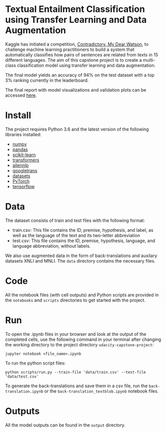 # Textual Entailment Classification using Transfer Learning and Data Augmentation 

Kaggle has initiated a competition, [Contradictory, My Dear Watson](https://www.kaggle.com/c/contradictory-my-dear-watson/overview), to challenge machine learning practitioners to build a system that automatically classifies how pairs of sentences are related from texts in 15 different languages. The aim of this capstone project is to create a multi-class classification model using transfer learning and data augmentation. 

The final model yields an accuracy of 94% on the test dataset with a top 3% ranking currently in the leaderboard.

The final report with model visualizations and validation plots can be accessed [here](https://github.com/wchowdhu/udacity-capstone-project/blob/main/report/report.pdf).



# Install

The project requires Python 3.6 and the latest version of the following libraries installed:  
  - [numpy](https://numpy.org/)
  - [pandas](https://pandas.pydata.org/)
  - [scikit-learn](https://scikit-learn.org/stable/)
  - [transformers](https://huggingface.co/transformers/)
  - [allennlp](https://github.com/allenai/allennlp)
  - [googletrans](https://pypi.org/project/googletrans/)
  - [datasets](https://github.com/huggingface/datasets)
  - [PyTorch](https://pytorch.org/)
  - [tensorflow](https://www.tensorflow.org/install)


# Data

The dataset consists of train and test files with the following format:

- train.csv: This file contains the ID, premise, hypothesis, and label, as well as the language of the text and its two-letter abbreviation
- test.csv: This file contains the ID, premise, hypothesis, language, and language abbreviation, without labels.

We also use augmented data in the form of back-translations and auxilary datasets XNLI and MNLI. The `data` directory contains the necessary files.
 

# Code

All the notebook files (with cell outputs) and Python scripts are provided in the `notebooks` and `scripts` directories to get started with the project. 


# Run

To open the .ipynb files in your browser and look at the output of the completed cells, use the following command in your terminal after changing the working directory to the project directory `udacity-capstone-project`:
```
jupyter notebook <file_name>.ipynb
```

To run the python script files:
```
python scripts/run.py --train-file 'data/train.csv' --test-file 'data/test.csv'
```

To generate the back-translations and save them in a csv file, run the `back-translation.ipynb` or the `back-translation_textblob.ipynb` notebook files.


# Outputs

All the model outputs can be found in the `output` directory.




